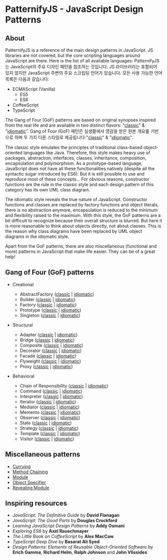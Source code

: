 # PatternifyJS - JavaScript Design Patterns

## About

PatternifyJS is a reference of the main design patterns in JavaScript. JS libraries are not covered, but the core scripting languages around JavaScript are there. Here is the list of all available languages:
PatternifyJS는 JavaScript의 주요 디자인 패턴을 참조하는 것입니다. JS 라이브러리는 포함되어 있지 않지만 JavaScript 주변의 주요 스크립팅 언어가 있습니다. 모든 사용 가능한 언어 목록은 다음과 같습니다:

* ECMAScript (Vanilla)
	* ES5
	* ES6
* CoffeeScript
* TypeScript

The Gang of Four (GoF) patterns are based on original synopses inspired from the real life and are available in two distinct flavors: "[classic](GoF/classic)" & "[idiomatic](GoF/idiomatic)".
Gang of Four (GoF) 패턴은 실생활에서 영감을 받은 원본 개요를 기반으로 하며 두 가지 다른 스타일로 제공됩니다:"[classic](GoF/classic)" & "[idiomatic](GoF/idiomatic)".

The classic style emulates the principles of traditional class-based object-oriented languages like Java. Therefore, this style makes heavy use of packages, abstraction, interfaces, classes, inheritance, composition, encapsulation and polymorphism. As a prototype-based language, JavaScript does not have all these functionalities natively (despite all the syntactic sugar introduced by ES6). But it is still possible to use and reproduce most of these concepts... For obvious reasons, constructor functions are the rule in the classic style and each design pattern of this category has its own UML class diagram.

The idiomatic style reveals the true nature of JavaScript. Constructor functions and classes are replaced by factory functions and object literals, there is no abstraction anymore, encapsulation is reduced to the minimum and flexibility raised to the maximum. With this style, the GoF patterns are a bit difficult to recognize because their overall structure is blurred. But here it is more reasonable to think about objects directly, not about classes. This is the reason why class diagrams have been replaced by UML object diagrams in the idiomatic style.

Apart from the GoF patterns, there are also miscellaneous (functional and more) patterns in JavaScript that make life easier. They can be of a great help!

## Gang of Four (GoF) patterns

* Creational
	* AbstractFactory ([classic](GoF/classic/Creational/AbstractFactory) | [idiomatic](GoF/idiomatic/Creational/AbstractFactory))
	* Builder ([classic](GoF/classic/Creational/Builder) | [idiomatic](GoF/idiomatic/Creational/Builder))
	* Factory ([classic](GoF/classic/Creational/Factory) | [idiomatic](GoF/idiomatic/Creational/Factory))
	* Prototype ([classic](GoF/classic/Creational/Prototype) | [idiomatic](GoF/idiomatic/Creational/Prototype))
	* Singleton ([classic](GoF/classic/Creational/Singleton) | [idiomatic](GoF/idiomatic/Creational/Singleton))

* Structural
	* Adapter ([classic](GoF/classic/Structural/Adapter) | [idiomatic](GoF/idiomatic/Structural/Adapter))
	* Bridge ([classic](GoF/classic/Structural/Bridge) | [idiomatic](GoF/idiomatic/Structural/Bridge))
	* Composite ([classic](GoF/classic/Structural/Composite) | [idiomatic](GoF/idiomatic/Structural/Composite))
	* Decorator ([classic](GoF/classic/Structural/Decorator) | [idiomatic](GoF/idiomatic/Structural/Decorator))
	* Facade ([classic](GoF/classic/Structural/Facade) | [idiomatic](GoF/idiomatic/Structural/Facade))
	* Flyweight ([classic](GoF/classic/Structural/Flyweight) | [idiomatic](GoF/idiomatic/Structural/Flyweight))
	* Proxy ([classic](GoF/classic/Structural/Proxy) | [idiomatic](GoF/idiomatic/Structural/Proxy))

* Behavioral
	* Chain of Responsibility ([classic](GoF/classic/Behavioral/ChainOfResponsibility) | [idiomatic](GoF/idiomatic/Behavioral/ChainOfResponsibility))
	* Command ([classic](GoF/classic/Behavioral/Command) | [idiomatic](GoF/idiomatic/Behavioral/Command))
	* Interpreter ([classic](GoF/classic/Behavioral/Interpreter) | [idiomatic](GoF/idiomatic/Behavioral/Interpreter))
	* Iterator ([classic](GoF/classic/Behavioral/Iterator) | [idiomatic](GoF/idiomatic/Behavioral/Iterator))
	* Mediator ([classic](GoF/classic/Behavioral/Mediator) | [idiomatic](GoF/idiomatic/Behavioral/Mediator))
	* Memento ([classic](GoF/classic/Behavioral/Memento) | [idiomatic](GoF/idiomatic/Behavioral/Memento))
	* Observer ([classic](GoF/classic/Behavioral/Observer) | [idiomatic](GoF/idiomatic/Behavioral/Observer))
	* State ([classic](GoF/classic/Behavioral/State) | [idiomatic](GoF/idiomatic/Behavioral/State))
	* Strategy ([classic](GoF/classic/Behavioral/Strategy) | [idiomatic](GoF/idiomatic/Behavioral/Strategy))
	* Template ([classic](GoF/classic/Behavioral/Template) | [idiomatic](GoF/idiomatic/Behavioral/Template))
	* Visitor ([classic](GoF/classic/Behavioral/Visitor) | [idiomatic](GoF/idiomatic/Behavioral/Visitor))

## Miscellaneous patterns

* [Currying](misc/Currying)
* [Method Chaining](misc/MethodChaining)
* [Module](misc/Module)
* [Object Specifier](misc/ObjectSpecifier)
* [Revealing Module](misc/RevealingModule)

## Inspiring resources

* *JavaScript: The Definitive Guide* by **David Flanagan**
* *JavaScript: The Good Parts* by **Douglas Crockford**
* *Learning JavaScript Design Patterns* by **Addy Osmani**
* *Exploring ES6* by **Axel Rauschmayer**
* *The Little Book on CoffeeScript* by **Alex MacCaw**
* *TypeScript Deep Dive* by **Basarat Ali Syed**
* *Design Patterns: Elements of Reusable Object-Oriented Software* by **Erich Gamma**, **Richard Helm**, **Ralph Johnson** and **John Vlissides**
